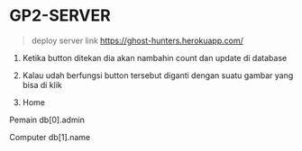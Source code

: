 # GP2-SERVER

> deploy server link
> https://ghost-hunters.herokuapp.com/
1. Ketika button ditekan dia akan nambahin count dan update di database

2. Kalau udah berfungsi button tersebut diganti dengan suatu gambar yang bisa di klik

3. Home 

Pemain db[0].admin

Computer db[1].name
